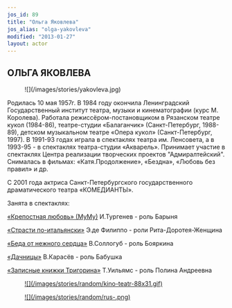 ```yaml
---
jos_id: 89
title: "Ольга Яковлева"
jos_alias: "olga-yakovleva"
modified: "2013-01-27"
layout: actor
---
```


## ОЛЬГА ЯКОВЛЕВА

<figure>
![](/images/stories/yakovleva.jpg)
</figure>

Родилась 10 мая 1957г. В 1984 году окончила Ленинградский Государственный институт театра, музыки и кинематографии (курс М. Королева). Работала режиссёром-постановщиком в Рязанском театре кукол (1984-86), театре-студии «Балаганчик» (Санкт-Петербург, 1988-89), детском музыкальном театре «Опера кукол» (Санкт-Петербург, 1997). В 1991-93 годах играла в спектаклях театра им. Ленсовета, а в 1993-95 - в спектаклях театра-студии «Акварель». Принимает участие в спектаклях Центра реализации творческих проектов "Адмиралтейский". Снималась в фильмах: «Катя.Продолжение», «Бездна», «Любовь без правил» и др.

С 2001 года актриса Санкт-Петербургского государственного драматического театра «КОМЕДИАНТЫ».

Занята в спектаклях:

[«Крепостная любовь» (МуМу)](46-mumu.html) И.Тургенев - роль Барыня

[«Страсти по-итальянски»](59-strasti-po-italianski.html) Э.де Филиппо - роли Рита-Доротея-Женщина

[«Беда от нежного сердца»](39-beda-ot-neghnogo-serdca.html) В.Соллогуб - роль Бояркина

[«Дачницы»](43-dachnici.html) В.Карасёв - роль Бабушка

[«Записные книжки Тригорина»](72-trigorin.html) Т.Уильямс - роль Полина Андреевна

<figure><a href="http://www.kino-teatr.ru/teatr/acter/w/ros/283054/bio/">
![](/images/stories/random/kino-teatr-88x31.gif)
</a></figure>

<figure><a href="http://ruskino.ru/art/10329">
![](/images/stories/random/rus-.png)
</a></figure>

